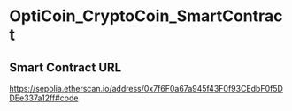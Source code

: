 # OptiCoin_CryptoCoin_SmartContract

## Smart Contract URL
https://sepolia.etherscan.io/address/0x7f6F0a67a945f43F0f93CEdbF0f5DDEe337a12ff#code
